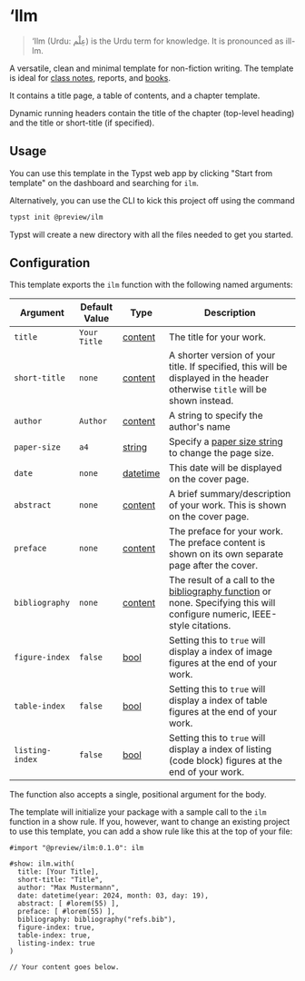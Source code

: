 # ‘Ilm

> ‘Ilm (Urdu: عِلْم) is the Urdu term for knowledge. It is pronounced as ill-lm.

A versatile, clean and minimal template for non-fiction writing. The template is ideal for
[class notes](https://github.com/talal/ilm/blob/main/examples/lecture-notes), reports, and
[books](https://github.com/talal/ilm/blob/main/examples/book).

It contains a title page, a table of contents, and a chapter template.

Dynamic running headers contain the title of the chapter (top-level heading) and the
title or short-title (if specified).

## Usage

You can use this template in the Typst web app by clicking "Start from template"
on the dashboard and searching for `ilm`.

Alternatively, you can use the CLI to kick this project off using the command

```sh
typst init @preview/ilm
```

Typst will create a new directory with all the files needed to get you started.

## Configuration

This template exports the `ilm` function with the following named arguments:

| Argument | Default Value | Type | Description |
| --- | --- | --- | --- |
| `title` | `Your Title` | [content] | The title for your work. |
| `short-title` | `none` | [content] | A shorter version of your title. If specified, this will be displayed in the header otherwise `title` will be shown instead. |
| `author` | `Author` | [content] | A string to specify the author's name |
| `paper-size` | `a4` | [string] | Specify a [paper size string] to change the page size. |
| `date` | `none` | [datetime] | This date will be displayed on the cover page. |
| `abstract` | `none` | [content] | A brief summary/description of your work. This is shown on the cover page. |
| `preface` | `none` | [content] | The preface for your work. The preface content is shown on its own separate page after the cover. |
| `bibliography` | `none` | [content] | The result of a call to the [bibliography function][bibliography] or none. Specifying this will configure numeric, IEEE-style citations. |
| `figure-index` | `false` | [bool] | Setting this to `true` will display a index of image figures at the end of your work. |
| `table-index` | `false` | [bool] | Setting this to `true` will display a index of table figures at the end of your work. |
| `listing-index` | `false` | [bool] | Setting this to `true` will display a index of listing (code block) figures at the end of your work. |

The function also accepts a single, positional argument for the body.

The template will initialize your package with a sample call to the `ilm`
function in a show rule. If you, however, want to change an existing project to
use this template, you can add a show rule like this at the top of your file:

```typ
#import "@preview/ilm:0.1.0": ilm

#show: ilm.with(
  title: [Your Title],
  short-title: "Title",
  author: "Max Mustermann",
  date: datetime(year: 2024, month: 03, day: 19),
  abstract: [ #lorem(55) ],
  preface: [ #lorem(55) ],
  bibliography: bibliography("refs.bib"),
  figure-index: true,
  table-index: true,
  listing-index: true
)

// Your content goes below.
```

[bibliography]: https://typst.app/docs/reference/model/bibliography/
[bool]: https://typst.app/docs/reference/foundations/bool/
[content]: https://typst.app/docs/reference/foundations/content/
[datetime]: https://typst.app/docs/reference/foundations/datetime/
[paper size string]: https://typst.app/docs/reference/layout/page#parameters-paper
[string]: https://typst.app/docs/reference/foundations/str/
